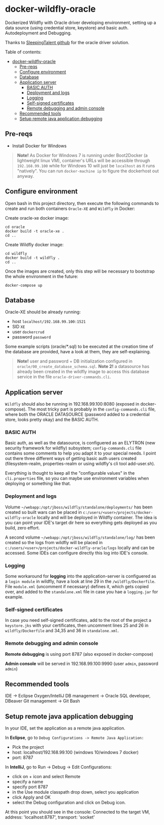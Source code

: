 # docker-wildfly-oracle
Dockerized Wildfly with Oracle driver developing environment, setting up a data source (using credential store, keystore) and basic auth. Autodeployment and Debugging.

Thanks to [SleepingTalent github](https://github.com/SleepingTalent/wildfly-with-oracle-driver) for the oracle driver solution.

Table of contents:

- [docker-wildfly-oracle](#docker-wildfly-oracle)
  - [Pre-reqs](#pre-reqs)
  - [Configure environment](#configure-environment)
  - [Database](#database)
  - [Application server](#application-server)
    - [BASIC AUTH](#basic-auth)
    - [Deployment and logs](#deployment-and-logs)
    - [Logging](#logging)
    - [Self-signed certificates](#self-signed-certificates)
    - [Remote debugging and admin console](#remote-debugging-and-admin-console)
  - [Recommended tools](#recommended-tools)
  - [Setup remote java application debugging](#setup-remote-java-application-debugging)

## Pre-reqs
 - Install Docker for Windows
> **Note!** As Docker for Windows 7 is running under Boot2Docker (a lightweight linux VM), container's URLs will be accessible through `192.168.99.100` while for Windows 10 will just be `localhost` as it runs "natively". You can run `docker-machine ip` to figure the dockerhost out anyway.


## Configure environment
Open bash in this project directory, then execute the following commands to create and run both containers `Oracle-XE` and `Wildfly` in Docker:

Create oracle-xe docker image:

    cd oracle
    docker build -t oracle-xe .
    cd ..

Create Wildfly docker image:
    
    cd wildfly
    docker build -t wildfly .
    cd ..

Once the images are created, only this step will be necessary to bootstrap the whole environment in the future:

    docker-compose up

## Database
Oracle-XE should be already running:
- host `localhost/192.168.99.100:1521`
- SID `XE`
- user `dockercrud`
- password `password`

Some example scripts (oracle/*.sql) to be executed at the creation time of the database are provided, have a look at them, they are self-explaining.

> **Note!** user and password + DB initialization configured in `oracle/00_create_database_schema.sql`.
> **Note 2!** a datasource has already been created in the wildfly image to access this database service in the file `oracle-driver-commands.cli`.

## Application server
`Wildfly` should also be running in 192.168.99.100:8080 (exposed in docker-compose). The most tricky part is probably in the `config-commands.cli` file, where both the ORACLE DATASOURCE (password added to a credential store, looks pretty okay) and the BASIC AUTH.

### BASIC AUTH
Basic auth, as well as the datasource, is configuered as an ELYTRON (new security framework for wildfly) subsystem; `config-commands.cli` file contains some comments to help you adapt it to your special needs. I point out there three different ways of getting basic auth users created (filesystem-realm, properties-realm or using wildfly's cli tool add-user.sh).

Everything is thought to keep all the "configurable values" in the `cli.properties` file, so you can maybe use environment variables when deploying or something like that.

### Deployment and logs
Volume `~/webapp:/opt/jboss/wildfly/standalone/deployments/` has been created so built wars can be placed in `c:/users/<user>/projects/docker-wildfly-oracle` locally and will be deployed in Wildfly container. The idea is you can point your IDE's target dir here so everything gets deployed as you build, zero effort.

A second volume `~/webapp:/opt/jboss/wildfly/standalone/log/` has been created so the logs from wildfly will be placed in `c:/users/<user>/projects/docker-wildfly-oracle/logs` locally and can be accessed. Some IDEs can configure directly this log into IDE's console.

### Logging
Some workaround for **logging** into the application-server is configuered as a `login module` in wildfly, have a look at line 29 in the `/wildfly/Dockerfile`. File `module.xml` (uncomment if necessary) defines it, which gets copied over, and added to the `standalone.xml` file in case you hae a `logging.jar` for example.

### Self-signed certificates
In case you need self-signed certificates, add to the root of the project a `keystore.jks` with your certificates, then uncomment lines 25 and 26 in `wildfly/Dockerfile` and 34,35 and 36 in `standalone.xml`.

### Remote debugging and admin console
**Remote debugging** is using port 8787 (also exposed in docker-compose)

**Admin console** will be served in 192.168.99.100:9990 (user `admin`, password `admin`)

## Recommended tools
IDE -> Eclipse Oxygen/IntelliJ
DB management -> Oracle SQL developer, DBeaver
Git management -> Git Bash

## Setup remote java application debugging
In your IDE, set the application as a remote java application.

In **Eclipse**, go to `Debug Configurations -> Remote Java Application:`
- Pick the project
- host: localhost/192.168.99.100 (windows 10/windows 7 docker)
- port: 8787

In **IntelliJ**, go to Run -> Debug -> Edit Configurations:
- click on + icon and select Remote
- specify a name
- specify port 8787
- in the Use module classpath drop down, select you application
- click Apply and OK
- select the Debug configuration and click on Debug icon.

At this point you should see in the console: Connected to the target VM, address: 'localhost:8787', transport: 'socket'
